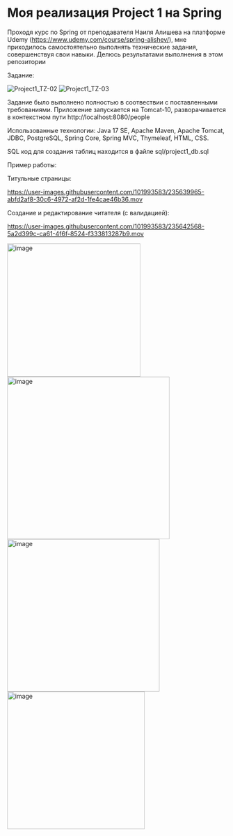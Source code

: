 # Моя реализация Project 1 на Spring

  Проходя курс по Spring от преподавателя Наиля Алишева на платформе Udemy (https://www.udemy.com/course/spring-alishev/), мне приходилось самостоятельно выполнять технические задания, совершенствуя свои навыки. Делюсь результатами выполнения в этом репозитории

Задание:

![Project1_TZ-02](https://user-images.githubusercontent.com/101993583/232074996-36901078-6b99-48b5-bee3-2a57be20997a.png)
![Project1_TZ-03](https://user-images.githubusercontent.com/101993583/232075020-a061c99c-a0c8-459d-a39d-b6dc6fccb17e.png)

Задание было выполнено полностью в соотвествии с поставленными требованиями. Приложение запускается на Tomcat-10, разворачивается в контекстном пути http://localhost:8080/people

  Использованные технологии: Java 17 SE, Apache Maven, Apache Tomcat, JDBC, PostgreSQL, Spring Core, Spring MVC, Thymeleaf, HTML, CSS.

  SQL код для создания таблиц находится в файле sql/project1_db.sql

Пример работы:

Титульные страницы:

https://user-images.githubusercontent.com/101993583/235639965-abfd2af8-30c6-4972-af2d-1fe4cae46b36.mov

Создание и редактирование читателя (с валидацией):

https://user-images.githubusercontent.com/101993583/235642568-5a2d399c-ca61-4f6f-8524-f333813287b9.mov

<img width="306" alt="image" src="https://user-images.githubusercontent.com/101993583/232076782-3475d314-8255-4ce0-b32a-f3173a29a648.png">
<img width="373" alt="image" src="https://user-images.githubusercontent.com/101993583/232077059-9c5dbec6-f5cc-4ef0-b57d-17891d04e39f.png">
<img width="350" alt="image" src="https://user-images.githubusercontent.com/101993583/232077204-ff7ce14f-d76a-4261-8745-73746aa4a055.png">
<img width="316" alt="image" src="https://user-images.githubusercontent.com/101993583/232077343-2922b169-0363-483d-837c-f0b9eabd2baa.png">
